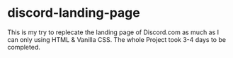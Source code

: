 # discord-landing-page

This is my try to replecate the landing page of Discord.com as much as I can only using HTML & Vanilla CSS. The whole Project took 3-4 days to be completed.
